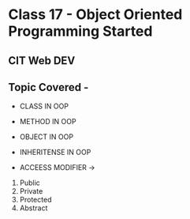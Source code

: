 # Class 17 - Object Oriented Programming Started

## CIT Web DEV

## Topic Covered - 

* CLASS IN OOP
* METHOD IN OOP
* OBJECT IN OOP
* INHERITENSE IN OOP

* ACCEESS MODIFIER ->

1. Public
2. Private
3. Protected
4. Abstract 

